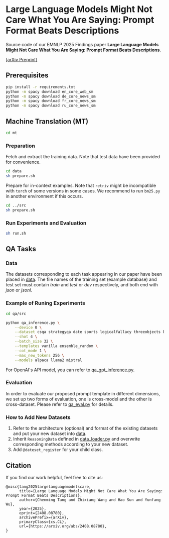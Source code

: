 # Large Language Models Might Not Care What You Are Saying: Prompt Format Beats Descriptions

Source code of our EMNLP 2025 Findings paper **Large Language Models Might Not Care What You Are Saying: Prompt Format Beats Descriptions**.

[[arXiv Preprint]](https://arxiv.org/abs/2408.08780])

## Prerequisites
```bash
pip install -r requirements.txt
python -m spacy download en_core_web_sm
python -m spacy download de_core_news_sm
python -m spacy download fr_core_news_sm
python -m spacy download ru_core_news_sm
```

## Machine Translation (MT)

```bash
cd mt
```

### Preparation
Fetch and extract the training data. Note that test data have been provided for convenience.

```bash
cd data
sh prepare.sh
```

Prepare for in-context examples. Note that `retriv` might be incompatible with `torch` of some versions in some cases. We recommend to run `bm25.py` in another environment if this occurs.

```bash
cd ../src
sh prepare.sh
```

### Run Experiments and Evaluation
```bash
sh run.sh
```

## QA Tasks

### Data

The datasets corresponding to each task appearing in our paper have been placed in [data](). The file names of the training set (example database) and test set must contain *train* and *test* or *dev* respectively, and both end with *json* or *jsonl*.

### Example of Runing Experiments

```bash
cd qa/src

python qa_inference.py \
    --device 0 \
    --dataset csqa strategyqa date sports logicalfallacy threeobjects knownunknowns gsm8k aqua \
    --shot 4 \
    --batch_size 32 \
    --templates vanilla ensemble_random \
    --cot_mode 1 \
    --max_new_tokens 256 \
    --models alpaca llama2 mistral
```

For OpenAI's API model, you can refer to [qa_gpt_inference.py]().

### Evaluation

In order to evaluate our proposed prompt template in different dimensions, we set up two forms of evaluation, one is cross-model and the other is cross-dataset. Please refer to [qa_eval.py]() for details.

### How to Add New Datasets

1. Refer to the architecture (optional) and format of the existing datasets and put your new dataset into [data]().
2. Inherit `ReasoningData` defined in [data_loader.py]() and overwrite corresponding methods according to your new dataset.
3. Add `@dateset_register` for your child class.

## Citation
If you find our work helpful, feel free to cite us:
```
@misc{tang2025largelanguagemodelscare,
      title={Large Language Models Might Not Care What You Are Saying: Prompt Format Beats Descriptions}, 
      author={Chenming Tang and Zhixiang Wang and Hao Sun and Yunfang Wu},
      year={2025},
      eprint={2408.08780},
      archivePrefix={arXiv},
      primaryClass={cs.CL},
      url={https://arxiv.org/abs/2408.08780}, 
}
```
